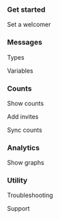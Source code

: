 ### Get started

Set a welcomer

### Messages
 
Types

Variables

### Counts

Show counts

Add invites

Sync counts

### Analytics

Show graphs

### Utility

Troubleshooting

Support
